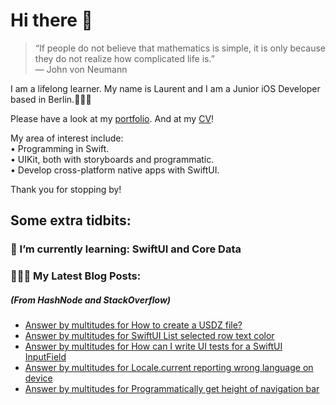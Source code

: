 # Hi there 👋

> “If people do not believe that mathematics is simple, it is only because they do not realize how complicated life is.”   
― John von Neumann

 
I am a lifelong learner. My name is Laurent and I am a Junior iOS Developer based in Berlin.👨🏻‍💻   

Please have a look at my [portfolio](https://github.com/multitudes/portfolio/blob/master/README.md). 
And at my [CV](https://multitudes.github.io/images/cv/cv-for-ios-nov2020.pdf)!

My area of interest include:  
• Programming in Swift.  
• UIKit, both with storyboards and programmatic.  
• Develop cross-platform native apps with SwiftUI.  

Thank you for stopping by!

## Some extra tidbits:

### 🌱 I’m currently learning: SwiftUI and Core Data


###  👨🏻‍💻 My Latest Blog Posts:
##### (From HashNode and StackOverflow)
<!-- BLOG-POST-LIST:START -->
- [Answer by multitudes for How to create a USDZ file?](https://stackoverflow.com/questions/50686813/how-to-create-a-usdz-file/67794159#67794159)
- [Answer by multitudes for SwiftUI List selected row text color](https://stackoverflow.com/questions/59343348/swiftui-list-selected-row-text-color/67710073#67710073)
- [Answer by multitudes for How can I write UI tests for a SwiftUI InputField](https://stackoverflow.com/questions/67619166/how-can-i-write-ui-tests-for-a-swiftui-inputfield/67623096#67623096)
- [Answer by multitudes for Locale.current reporting wrong language on device](https://stackoverflow.com/questions/48136456/locale-current-reporting-wrong-language-on-device/67590337#67590337)
- [Answer by multitudes for Programmatically get height of navigation bar](https://stackoverflow.com/questions/7312059/programmatically-get-height-of-navigation-bar/67368208#67368208)
<!-- BLOG-POST-LIST:END -->

<!--

<script type="text/javascript" src="https://cdnjs.buymeacoffee.com/1.0.0/button.prod.min.js" data-name="bmc-button" data-slug="multitudes" data-color="#FFDD00" data-emoji=""  data-font="Cookie" data-text="Buy me a coffee" data-outline-color="#000000" data-font-color="#000000" data-coffee-color="#ffffff" ></script>

If you can't get enough of me I collected some more links [here](https://linktr.ee/LaurentBrusa)!
**multitudes/multitudes** is a ✨ _special_ ✨ repository because its `README.md` (this file) appears on your GitHub profile.

Here are some ideas to get you started:

- 🔭 I’m currently working on ...
- 🌱 I’m currently learning ...
- 👯 I’m looking to collaborate on ...
- 🤔 I’m looking for help with ...
- 💬 Ask me about ...
- 📫 How to reach me: ...
- 😄 Pronouns: ...
- ⚡ Fun fact: ...

<p align="center">
  <img src="" width="400"  title="Laurent on the bicycle">
</p>
-->
